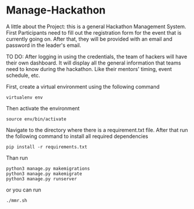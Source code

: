 # Manage-Hackathon
A little about the Project: this is a general Hackathon Management System.
First Participants need to fill out the registration form for the event that is currently going on.
After that, they will be provided with an email and password in the leader's email.

TO DO:
After logging in using the credentials, the team of hackers will have their own dashboard.
It will display all the general information that teams need to know during the hackathon.
Like their mentors' timing, event schedule, etc.

First, create a virtual environment using the following command
```
virtualenv env
```
Then activate the environment
```
source env/bin/activate
```
Navigate to the directory where there is a requirement.txt file. After that run the following command to install all required
dependencies
```
pip install -r requirements.txt
```
Than run
```
python3 manage.py makemigrations
python3 manage.py makemigrate
python3 manage.py runserver
```
or you can run 
```
./mmr.sh
```
